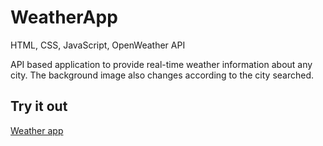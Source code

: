 # WeatherApp
HTML, CSS, JavaScript, OpenWeather API

API based application to provide real-time weather information about any city. 
The background image also changes according to the city searched.

## Try it out
[Weather app](https://tinniaru3005.github.io/WeatherApp/)
